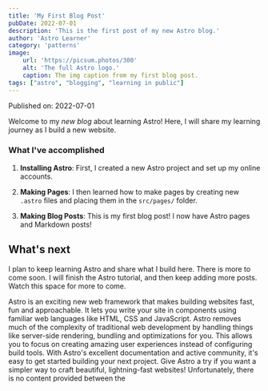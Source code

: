 ```yaml
---
title: 'My First Blog Post'
pubDate: 2022-07-01
description: 'This is the first post of my new Astro blog.'
author: 'Astro Learner'
category: 'patterns' 
image:
    url: 'https://picsum.photos/300'
    alt: 'The full Astro logo.'
    caption: The img caption from my first blog post.
tags: ["astro", "blogging", "learning in public"]
---
```



Published on: 2022-07-01

Welcome to my _new blog_ about learning Astro! Here, I will share my learning journey as I build a new website.

### What I've accomplished

1. **Installing Astro**: First, I created a new Astro project and set up my online accounts.

2. **Making Pages**: I then learned how to make pages by creating new `.astro` files and placing them in the `src/pages/` folder.

3. **Making Blog Posts**: This is my first blog post! I now have Astro pages and Markdown posts!

## What's next

I plan to keep learning Astro and share what I build here. There is more to come
soon. I will finish the Astro tutorial, and then keep adding more posts. Watch
this space for more to come.

Astro is an exciting new web framework that makes building websites fast, fun
and approachable. It lets you write your site in components using familiar web
languages like HTML, CSS and JavaScript. Astro removes much of the complexity of
traditional web development by handling things like server-side rendering,
bundling and optimizations for you. This allows you to focus on creating amazing
user experiences instead of configuring build tools. With Astro's excellent
documentation and active community, it's easy to get started building your next
project. Give Astro a try if you want a simpler way to craft beautiful,
lightning-fast websites!
Unfortunately, there is no content provided between the
